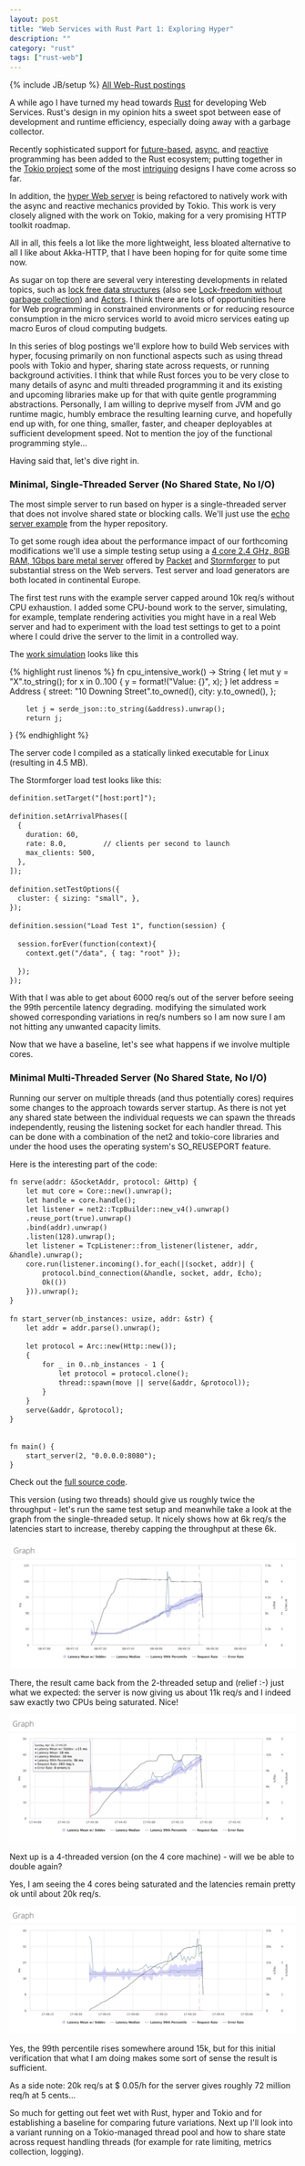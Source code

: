 ```yaml
---
layout: post
title: "Web Services with Rust Part 1: Exploring Hyper"
description: ""
category: "rust"
tags: ["rust-web"]
---
```

{% include JB/setup %}
[All Web-Rust postings](http://www.jalg.net/tags.html#rust-web-ref)

A while ago I have turned my head towards [Rust](http://rustlang.org) for
developing Web Services. Rust's design in my opinion hits a sweet spot between
ease of development and runtime efficiency, especially doing away with a
garbage collector.

Recently sophisticated support for [future-based](https://tokio.rs/docs/getting-started/futures/),
[async](https://tokio.rs/docs/getting-started/reactor/),
and [reactive](https://tokio.rs/docs/getting-started/streams-and-sinks/)
programming has been added to the Rust ecosystem; putting together in the
[Tokio project](https://tokio.rs) some of the most
[intriguing](https://aturon.github.io/blog/2016/08/11/futures/) designs I
have come across so far.

In addition, the [hyper Web server](https://github.com/hyperium/hyper) is
being refactored to natively work with the
async and reactive mechanics provided by Tokio. This work is very closely aligned with
the work on Tokio, making for a very promising HTTP toolkit roadmap.

All in all, this feels a lot like the more lightweight, less bloated alternative to
all I like about Akka-HTTP, that I have been hoping for for quite some time now.

As sugar on top there are several very interesting developments in
related topics, such as
[lock free data structures](https://github.com/crossbeam-rs/crossbeam)
(also see [Lock-freedom without garbage collection](https://aturon.github.io/blog/2015/08/27/epoch/))
and [Actors](https://github.com/carllerche/kabuki). I think there are lots of
opportunities here for Web programming in constrained environments or for reducing
resource consumption in the micro services world to avoid micro services
eating up macro Euros of cloud computing budgets.

In this series of blog postings we'll explore how to build Web services with
hyper, focusing primarily on non functional aspects such as using thread pools with
Tokio and hyper, sharing state across requests, or running background activities.
I think that while Rust forces you to be very close to many details of async and
multi threaded programming it and its existing and upcoming libraries make up for
that with quite gentle programming abstractions. Personally, I am willing to
deprive myself from JVM and go runtime magic, humbly embrace the resulting
learning curve, and hopefully end up with, for one thing, smaller, faster, and cheaper
deployables at sufficient development speed. Not to mention the joy of the
functional programming style...

Having said that, let's dive right in.

### Minimal, Single-Threaded Server (No Shared State, No I/O)

The most simple server to run based on hyper is a single-threaded server that
does not involve shared state or blocking calls. We'll just use the
[echo server example](https://github.com/hyperium/hyper/blob/9605e860ff46aa7cf02d4e29624f887604cb6541/examples/server.rs)
from the hyper repository.

To get some rough idea about the performance impact of our forthcoming modifications
we'll use a simple testing setup using a [4 core 2.4 GHz, 8GB RAM, 1Gbps bare
metal server](https://www.packet.net/bare-metal/servers/type-0/) offered by
[Packet](https://www.packet.net) and [Stormforger](https://stormforger.com/) to
put substantial stress on the Web servers. Test server and load generators are both
located in continental Europe.

The first test runs with the example server capped around 10k req/s without CPU
exhaustion. I added some CPU-bound work to the server, simulating, for example,
template rendering activities you might have in a real Web server and had to
experiment with the load test settings to get to a point where I could drive the
server to the limit in a controlled way.

The [work simulation](https://github.com/algermissen/web-rust/blob/ecc430d558aa60dcf2fd2d7ee89f73b7395e5e9d/src/bin/minimal_single_threaded.rs#L26)
looks like this

{% highlight rust linenos %}
    fn cpu_intensive_work() -> String {
        let mut y = "X".to_string();
        for x in 0..100 {
            y = format!("Value: {}", x);
        }
        let address = Address {
            street: "10 Downing Street".to_owned(),
            city: y.to_owned(),
        };
    
        let j = serde_json::to_string(&address).unwrap();
        return j;
}
{% endhighlight %}



The server code I compiled as a statically linked executable for Linux (resulting
in 4.5 MB).


The Stormforger load test looks like this:

    definition.setTarget("[host:port]");

    definition.setArrivalPhases([
      {
        duration: 60,
        rate: 8.0,         // clients per second to launch
        max_clients: 500,
      },
    ]);

    definition.setTestOptions({
      cluster: { sizing: "small", },
    });

    definition.session("Load Test 1", function(session) {

      session.forEver(function(context){
        context.get("/data", { tag: "root" });

      });
    });



With that I was able to get about 6000 req/s out of the server before seeing
the 99th percentile latency degrading. modifying the simulated work showed
corresponding variations in req/s numbers so I am now sure I am not hitting
any unwanted capacity limits.

Now that we have a baseline, let's see what happens if we involve multiple cores.

### Minimal Multi-Threaded Server (No Shared State, No I/O)

Running our server on multiple threads (and thus potentially cores) requires
some changes to the approach towards server startup. As there is not
yet any shared state between the individual requests we can spawn the threads
independently, reusing the listening socket for each handler thread. This can
be done with a combination of the net2 and tokio-core libraries and under the
hood uses the operating system's SO_REUSEPORT feature.

Here is the interesting part of the code:

    fn serve(addr: &SocketAddr, protocol: &Http) {
        let mut core = Core::new().unwrap();
        let handle = core.handle();
        let listener = net2::TcpBuilder::new_v4().unwrap()
        .reuse_port(true).unwrap()
        .bind(addr).unwrap()
        .listen(128).unwrap();
        let listener = TcpListener::from_listener(listener, addr, &handle).unwrap();
        core.run(listener.incoming().for_each(|(socket, addr)| {
            protocol.bind_connection(&handle, socket, addr, Echo);
            Ok(())
        })).unwrap();
    }

    fn start_server(nb_instances: usize, addr: &str) {
        let addr = addr.parse().unwrap();

        let protocol = Arc::new(Http::new());
        {
            for _ in 0..nb_instances - 1 {
                let protocol = protocol.clone();
                thread::spawn(move || serve(&addr, &protocol));
            }
        }
        serve(&addr, &protocol);
    }


    fn main() {
        start_server(2, "0.0.0.0:8080");
    }


Check out the [full source code](https://github.com/algermissen/web-rust/blob/master/src/bin/ts1.rs).

This version (using two threads) should give us roughly twice the throughput - let's run
the same test setup and meanwhile take a look at the graph from the single-threaded setup.
It nicely shows how at 6k req/s the latencies start to increase, thereby capping the
throughput at these 6k.

![Results 1-threaded](/images/blog/1-Threaded.jpg)

There, the result came back from the 2-threaded setup and (relief :-) just what we
expected: the server is now giving us about 11k req/s and I indeed saw exactly two
CPUs being saturated. Nice!

![Results 2-threaded](/assets/img/2-Threaded.jpg)

Next up is a 4-threaded version (on the 4 core machine) - will we be able to double
again?

Yes, I am seeing the 4 cores being saturated and the latencies remain pretty ok
until about 20k req/s.

![Results 4-threaded](/assets/img/4-Threaded.jpg)

Yes, the 99th percentile rises somewhere around 15k, but for this initial
verification that what I am doing makes some sort of sense the result is
sufficient.

As a side note: 20k req/s at $ 0.05/h for the server gives roughly
72 million req/h at 5 cents...

So much for getting out feet wet with Rust, hyper and Tokio and for establishing
a baseline for comparing future variations. Next up I'll look into a variant
running on a Tokio-managed thread pool and how to share state across
request handling threads (for example for rate limiting, metrics collection,
logging).






















